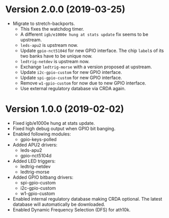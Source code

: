 # Version 2.0.0 (2019-03-25)

  * Migrate to stretch-backports.
      * This fixes the watchdog timer.
      * A different `igb/e1000e hung at stats update` fix seems to be upstream.
      * `leds-apu2` is upstream now.
      * Update `gpio-nct5104d` for new GPIO interface.
        The chip `label`s of its two banks have to be unique now.
      * `ledtrig-netdev` is upstream now.
      * Exchange `ledtrig-morse` with a version proposed at upstream.
      * Update `i2c-gpio-custom` for new GPIO interface.
      * Update `spi-gpio-custom` for new GPIO interface.
      * Remove `w1-gpio-custom` for now due to new GPIO interface.
      * Use external regulatory database via CRDA again.

# Version 1.0.0 (2019-02-02)

  * Fixed igb/e1000e hung at stats update.
  * Fixed high debug output when GPIO bit banging.
  * Enabled following modules:
      - gpio-keys-polled
  * Added APU2 drivers:
      - leds-apu2
      - gpio-nct5104d
  * Added LED triggers:
      - ledtrig-netdev
      - ledtrig-morse
  * Added GPIO bitbang drivers:
      - spi-gpio-custom
      - i2c-gpio-custom
      - w1-gpio-custom
  * Enabled internal regulatory database making CRDA optional. The latest
    database will automatically be downloaded.
  * Enabled Dynamic Frequency Selection (DFS) for ath10k.
